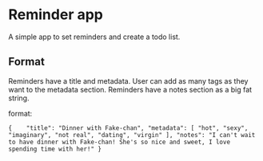 # Reminder app

A simple app to set reminders and create a todo list. 

## Format
Reminders have a title and metadata. User can add as many tags as they want to the metadata section.
Reminders have a notes section as a big fat string.

format:

``
{   
    "title": "Dinner with Fake-chan",
    "metadata": [
        "hot", "sexy", "imaginary", "not real", "dating", "virgin"
    ],
    "notes": "I can't wait to have dinner with Fake-chan! She's so nice and sweet, I love spending time with her!"
}
``